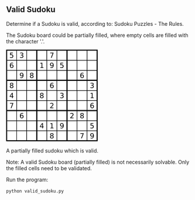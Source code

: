 ## Valid Sudoku


Determine if a Sudoku is valid, according to: Sudoku Puzzles - The Rules.

The Sudoku board could be partially filled, where empty cells are filled with the character '.'.

[![Example](sudoku.png)](https://raw.github.com/yning/Interview-Questions/master/sudoku.png)

A partially filled sudoku which is valid.


Note:
A valid Sudoku board (partially filled) is not necessarily solvable. Only the filled cells need to be validated.


Run the program:
```
python valid_sudoku.py
```
